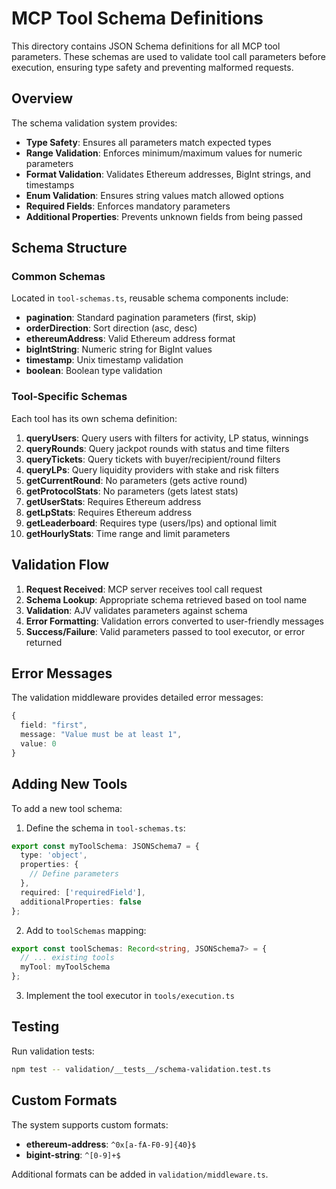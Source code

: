# MCP Tool Schema Definitions

This directory contains JSON Schema definitions for all MCP tool parameters. These schemas are used to validate tool call parameters before execution, ensuring type safety and preventing malformed requests.

## Overview

The schema validation system provides:

- **Type Safety**: Ensures all parameters match expected types
- **Range Validation**: Enforces minimum/maximum values for numeric parameters
- **Format Validation**: Validates Ethereum addresses, BigInt strings, and timestamps
- **Enum Validation**: Ensures string values match allowed options
- **Required Fields**: Enforces mandatory parameters
- **Additional Properties**: Prevents unknown fields from being passed

## Schema Structure

### Common Schemas

Located in `tool-schemas.ts`, reusable schema components include:

- **pagination**: Standard pagination parameters (first, skip)
- **orderDirection**: Sort direction (asc, desc)
- **ethereumAddress**: Valid Ethereum address format
- **bigIntString**: Numeric string for BigInt values
- **timestamp**: Unix timestamp validation
- **boolean**: Boolean type validation

### Tool-Specific Schemas

Each tool has its own schema definition:

1. **queryUsers**: Query users with filters for activity, LP status, winnings
2. **queryRounds**: Query jackpot rounds with status and time filters
3. **queryTickets**: Query tickets with buyer/recipient/round filters
4. **queryLPs**: Query liquidity providers with stake and risk filters
5. **getCurrentRound**: No parameters (gets active round)
6. **getProtocolStats**: No parameters (gets latest stats)
7. **getUserStats**: Requires Ethereum address
8. **getLpStats**: Requires Ethereum address
9. **getLeaderboard**: Requires type (users/lps) and optional limit
10. **getHourlyStats**: Time range and limit parameters

## Validation Flow

1. **Request Received**: MCP server receives tool call request
2. **Schema Lookup**: Appropriate schema retrieved based on tool name
3. **Validation**: AJV validates parameters against schema
4. **Error Formatting**: Validation errors converted to user-friendly messages
5. **Success/Failure**: Valid parameters passed to tool executor, or error returned

## Error Messages

The validation middleware provides detailed error messages:

```typescript
{
  field: "first",
  message: "Value must be at least 1",
  value: 0
}
```

## Adding New Tools

To add a new tool schema:

1. Define the schema in `tool-schemas.ts`:
```typescript
export const myToolSchema: JSONSchema7 = {
  type: 'object',
  properties: {
    // Define parameters
  },
  required: ['requiredField'],
  additionalProperties: false
};
```

2. Add to `toolSchemas` mapping:
```typescript
export const toolSchemas: Record<string, JSONSchema7> = {
  // ... existing tools
  myTool: myToolSchema
};
```

3. Implement the tool executor in `tools/execution.ts`

## Testing

Run validation tests:
```bash
npm test -- validation/__tests__/schema-validation.test.ts
```

## Custom Formats

The system supports custom formats:

- **ethereum-address**: `^0x[a-fA-F0-9]{40}$`
- **bigint-string**: `^[0-9]+$`

Additional formats can be added in `validation/middleware.ts`.